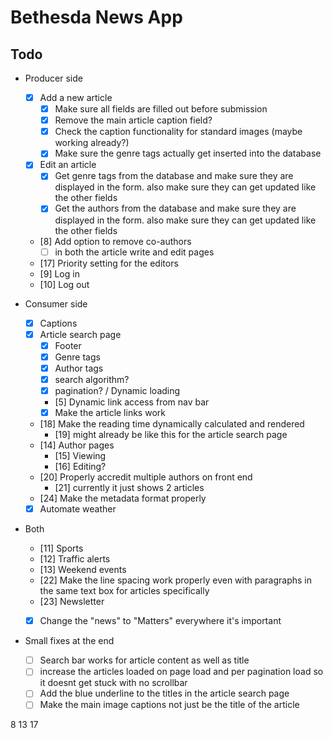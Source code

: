 # Bethesda News App

## Todo

- Producer side
    - [x] Add a new article
        - [x] Make sure all fields are filled out before submission
        - [x] Remove the main article caption field?
        - [x] Check the caption functionality for standard images (maybe working already?)
        - [x] Make sure the genre tags actually get inserted into the database
    - [x] Edit an article
        - [x] Get genre tags from the database and make sure they are displayed in the form. also make sure they can get updated like the other fields
        - [x] Get the authors from the database and make sure they are displayed in the form. also make sure they can get updated like the other fields
    - [8] Add option to remove co-authors
        - [ ] in both the article write and edit pages
    - [17] Priority setting for the editors
    - [9] Log in
    - [10] Log out

- Consumer side
    - [x] Captions
    - [x] Article search page
        - [x] Footer
        - [x] Genre tags
        - [x] Author tags
        - [x] search algorithm?
        - [x] pagination? / Dynamic loading
        - [5] Dynamic link access from nav bar
        - [x] Make the article links work
    - [18] Make the reading time dynamically calculated and rendered
        - [19] might already be like this for the article search page 
    - [14] Author pages
        - [15] Viewing
        - [16] Editing?
    - [20] Properly accredit multiple authors on front end
        - [21] currently it just shows 2 articles
    - [24] Make the metadata format properly
    - [x] Automate weather

- Both
    - [11] Sports
    - [12] Traffic alerts
    - [13] Weekend events
    - [22] Make the line spacing work properly even with paragraphs in the same text box for articles specifically
    - [23] Newsletter
    - [x] Change the "news" to "Matters" everywhere it's important


- Small fixes at the end
    - [ ] Search bar works for article content as well as title
    - [ ] increase the articles loaded on page load and per pagination load so it doesnt get stuck with no scrollbar
    - [ ] Add the blue underline to the titles in the article search page
    - [ ] Make the main image captions not just be the title of the article

8
13
17